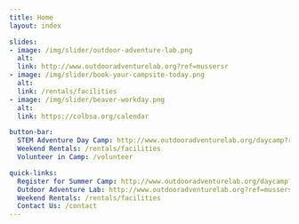 ```yaml
---
title: Home
layout: index

slides:
- image: /img/slider/outdoor-adventure-lab.png
  alt:
  link: http://www.outdooradventurelab.org?ref=mussersr
- image: /img/slider/book-your-campsite-today.png
  alt:
  link: /rentals/facilities
- image: /img/slider/beaver-workday.png
  alt:
  link: https://colbsa.org/calendar

button-bar:
  STEM Adventure Day Camp: http://www.outdooradventurelab.org/daycamp?ref=mussersr
  Weekend Rentals: /rentals/facilities
  Volunteer in Camp: /volunteer

quick-links:
  Register for Summer Camp: http://www.outdooradventurelab.org/daycamp?ref=mussersr
  Outdoor Adventure Lab: http://www.outdooradventurelab.org?ref=mussersr
  Weekend Rentals: /rentals/facilities
  Contact Us: /contact
---
```

